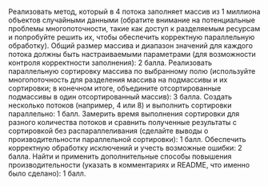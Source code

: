 Реализовать метод, который в 4 потока заполняет массив из 1 миллиона объектов случайными данными 
(обратите внимание на потенциальные проблемы многопоточности, такие как доступ к разделяемым ресурсам и 
попробуйте решить их, чтобы обеспечить корректную параллельную обработку). 
Общий размер массива и диапазон значений для каждого потока должны быть настраиваемыми параметрами 
(для возможности контроля корректности заполнения): 2 балла.
Реализовать параллельную сортировку массива по выбранному полю 
(используйте многопоточность для разделения массива на подмассивы и их сортировки; в конечном итоге, объедините отсортированные подмассивы в один отсортированный массив): 3 балла.
Создать несколько потоков (например, 4 или 8) и выполнить сортировки параллельно: 1 балл.
Замерить время выполнения сортировки для разного количества потоков и 
сравнить полученные результаты с сортировкой без распараллеливания (сделайте выводы о производительности параллельной сортировки): 1 балл.
Обеспечить корректную обработку исключений и учесть возможные ошибки: 2 балла.
Найти и применить дополнительные способы повышения производительности (указать в комментариях и README, что именно было сделано): 1 балл.
